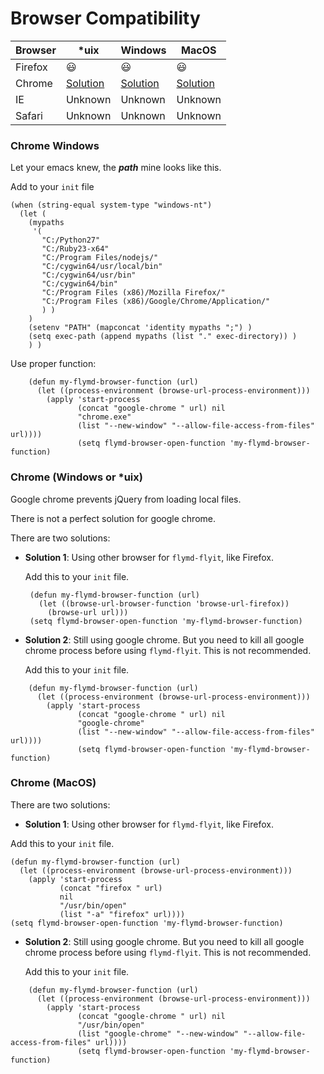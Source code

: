# Browser Compatibility

| Browser | *uix | Windows | MacOS |
|---------|--------|----------|----|
| Firefox | :smiley: | :smiley: | :smiley: |
| Chrome | [Solution](#user-content-chrome-windows-or-uix) | [Solution](#user-content-chrome-windows-or-uix) | [Solution](#user-content-chrome-macos) |
| IE | Unknown | Unknown | Unknown |
| Safari | Unknown | Unknown | Unknown |

### Chrome Windows
Let your emacs knew, the _**path**_ mine looks like this.

Add to your `init` file

```elisp
(when (string-equal system-type "windows-nt")
  (let (
	(mypaths
	 '(
       "C:/Python27"
	   "C:/Ruby23-x64"
	   "C:/Program Files/nodejs/"
	   "C:/cygwin64/usr/local/bin"
	   "C:/cygwin64/usr/bin"
	   "C:/cygwin64/bin"
	   "C:/Program Files (x86)/Mozilla Firefox/"
	   "C:/Program Files (x86)/Google/Chrome/Application/"
	   ) )
	)
    (setenv "PATH" (mapconcat 'identity mypaths ";") )
    (setq exec-path (append mypaths (list "." exec-directory)) )
    ) )
```
Use proper function:
```elisp
    (defun my-flymd-browser-function (url)
      (let ((process-environment (browse-url-process-environment)))
        (apply 'start-process
               (concat "google-chrome " url) nil
               "chrome.exe"
               (list "--new-window" "--allow-file-access-from-files" url))))
               (setq flymd-browser-open-function 'my-flymd-browser-function)
```

### Chrome (Windows or *uix)

Google chrome prevents jQuery from loading local files.

There is not a perfect solution for google chrome.

There are two solutions:

- **Solution 1**: Using other browser for `flymd-flyit`, like Firefox.

   Add this to your `init` file.

   ``` elisp
    (defun my-flymd-browser-function (url)
      (let ((browse-url-browser-function 'browse-url-firefox))
        (browse-url url)))
    (setq flymd-browser-open-function 'my-flymd-browser-function)
   ```

- **Solution 2**: Still using google chrome. But you need to kill all google chrome process before using `flymd-flyit`. This is not recommended.

   Add this to your `init` file.

```elisp
    (defun my-flymd-browser-function (url)
      (let ((process-environment (browse-url-process-environment)))
        (apply 'start-process
               (concat "google-chrome " url) nil
               "google-chrome"
               (list "--new-window" "--allow-file-access-from-files" url))))
               (setq flymd-browser-open-function 'my-flymd-browser-function)

```

### Chrome (MacOS)

There are two solutions:

- **Solution 1**: Using other browser for `flymd-flyit`, like Firefox.

Add this to your `init` file.

```elisp
(defun my-flymd-browser-function (url)
  (let ((process-environment (browse-url-process-environment)))
    (apply 'start-process
           (concat "firefox " url)
           nil
           "/usr/bin/open"
           (list "-a" "firefox" url))))
(setq flymd-browser-open-function 'my-flymd-browser-function)
```
- **Solution 2**: Still using google chrome. But you need to kill all google chrome process before using `flymd-flyit`. This is not recommended.

   Add this to your `init` file.

```elisp
    (defun my-flymd-browser-function (url)
      (let ((process-environment (browse-url-process-environment)))
        (apply 'start-process
               (concat "google-chrome " url) nil
               "/usr/bin/open"
               (list "google-chrome" "--new-window" "--allow-file-access-from-files" url))))
               (setq flymd-browser-open-function 'my-flymd-browser-function)

```













